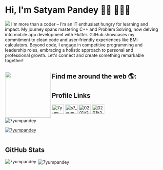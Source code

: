 # Hi, I'm Satyam Pandey 👋🏾 👩🏾‍💻

<img src="https://www.canva.com/design/DAF6jLaEUvY/C3s1X-ty0-447lyMdcrhkQ/edit?utm_content=DAF6jLaEUvY&utm_campaign=designshare&utm_medium=link2&utm_source=sharebutton">
I'm more than a coder – I'm an IT enthusiast hungry for learning and impact. My journey spans mastering C++ and Problem Solving, now delving into mobile app development with Flutter. GitHub showcases my commitment to clean code and user-friendly experiences like BMI calculators. Beyond code, I engage in competitive programming and leadership roles, embracing a holistic approach to personal and professional growth. Let's connect and create something remarkable together!


## Find me around the web 🌎: <a href="https://github.com/sponsors/M0nica"><img align="left" width="150" height="150" src="https://github.com/M0nica/M0nica/blob/main/octomonica/m0nica-octocat-rotating.gif?raw=true"></a>
## Profile Links
<p align="left">
<a href="https://instagram.com/7yum_pandey" target="blank"><img align="center" src="https://raw.githubusercontent.com/rahuldkjain/github-profile-readme-generator/master/src/images/icons/Social/instagram.svg" alt="7yum_pandey" height="30" width="40" /></a>
<a href="https://www.codechef.com/users/s7_yumpandey" target="blank"><img align="center" src="https://cdn.jsdelivr.net/npm/simple-icons@3.1.0/icons/codechef.svg" alt="s7_yumpandey" height="30" width="40" /></a>
<a href="https://www.leetcode.com/0201it211084" target="blank"><img align="center" src="https://raw.githubusercontent.com/rahuldkjain/github-profile-readme-generator/master/src/images/icons/Social/leet-code.svg" alt="0201it211084" height="30" width="40" /></a>
<a href="https://auth.geeksforgeeks.org/user/0201it2mgq1" target="blank"><img align="center" src="https://raw.githubusercontent.com/rahuldkjain/github-profile-readme-generator/master/src/images/icons/Social/geeks-for-geeks.svg" alt="0201it2mgq1" height="30" width="40" /></a>
</p>
<p align="left"> <img src="https://komarev.com/ghpvc/?username=7yumpandey&label=Profile%20views&color=0e75b6&style=flat" alt="7yumpandey" /> </p>

<p align="left"> <a href="https://github.com/ryo-ma/github-profile-trophy"><img src="https://github-profile-trophy.vercel.app/?username=7yumpandey" alt="7yumpandey" /></a> </p>

<p align="left"> <a href="https://twitter.com/" target="blank"><img src="https://img.shields.io/twitter/follow/?logo=twitter&style=for-the-badge" alt="" /></a> </p>

<!-- GitHub Stats Section -->
## GitHub Stats
<p><img align="left" src="https://github-readme-stats.vercel.app/api/top-langs?username=7yumpandey&show_icons=true&locale=en&layout=compact" alt="7yumpandey" /></p>

<p>&nbsp;<img align="center" src="https://github-readme-stats.vercel.app/api?username=7yumpandey&show_icons=true&locale=en" alt="7yumpandey" /></p>
